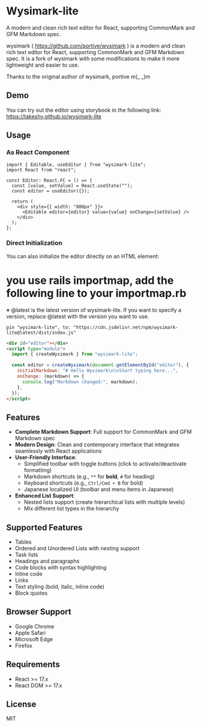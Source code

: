 # Wysimark-lite

A modern and clean rich text editor for React, supporting CommonMark and GFM Markdown spec.

wysimark ( https://github.com/portive/wysimark ) is a modern and clean rich text editor for React, supporting CommonMark and GFM Markdown spec. It is a fork of wysimark with some modifications to make it more lightweight and easier to use.

Thanks to the original author of wysimark, portive m(_ _)m

## Demo

You can try out  the editor using storybook in the following link:
https://takeshy.github.io/wysimark-lite

## Usage

### As React Component

```tsx
import { Editable, useEditor } from "wysimark-lite";
import React from "react";

const Editor: React.FC = () => {
  const [value, setValue] = React.useState("");
  const editor = useEditor({});

  return (
    <div style={{ width: "800px" }}>
      <Editable editor={editor} value={value} onChange={setValue} />
    </div>
  );
};
```

### Direct Initialization

You can also initialize the editor directly on an HTML element:

# you use rails importmap, add the following line to your importmap.rb
※ @latest is the latest version of wysimark-lite. If you want to specify a version, replace @latest with the version you want to use.
```
pin "wysimark-lite", to: "https://cdn.jsdelivr.net/npm/wysimark-lite@latest/dist/index.js"
```

```html
<div id="editor"></div>
<script type="module">
  import { createWysimark } from "wysimark-lite";

  const editor = createWysimark(document.getElementById("editor"), {
    initialMarkdown: "# Hello Wysimark\n\nStart typing here...",
    onChange: (markdown) => {
      console.log("Markdown changed:", markdown);
    },
  });
</script>
```

## Features

- **Complete Markdown Support**: Full support for CommonMark and GFM Markdown spec
- **Modern Design**: Clean and contemporary interface that integrates seamlessly with React applications
- **User-Friendly Interface**:
  - Simplified toolbar with toggle buttons (click to activate/deactivate formatting)
  - Markdown shortcuts (e.g., `**` for **bold**, `#` for heading)
  - Keyboard shortcuts (e.g., `Ctrl/Cmd + B` for bold)
  - Japanese localized UI (toolbar and menu items in Japanese)
- **Enhanced List Support**:
  - Nested lists support (create hierarchical lists with multiple levels)
  - Mix different list types in the hierarchy

## Supported Features

- Tables
- Ordered and Unordered Lists with nesting support
- Task lists
- Headings and paragraphs
- Code blocks with syntax highlighting
- Inline code
- Links
- Text styling (bold, italic, inline code)
- Block quotes

## Browser Support

- Google Chrome
- Apple Safari
- Microsoft Edge
- Firefox

## Requirements

- React >= 17.x
- React DOM >= 17.x

## License

MIT
